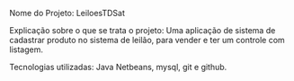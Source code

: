 Nome do Projeto: LeiloesTDSat

Explicação sobre o que se trata o projeto:
Uma aplicação de sistema de cadastrar produto no sistema de leilão, para vender e ter um controle com listagem.

Tecnologias utilizadas: Java Netbeans, mysql, git e github.

